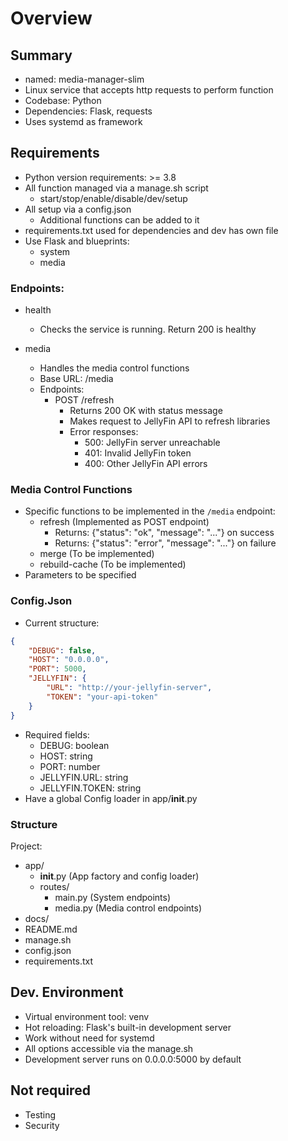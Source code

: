 # Overview

## Summary
- named: media-manager-slim
- Linux service that accepts http requests to perform function
- Codebase: Python
- Dependencies: Flask, requests
- Uses systemd as framework

## Requirements
- Python version requirements: >= 3.8
- All function managed via a manage.sh script
  - start/stop/enable/disable/dev/setup
- All setup via a config.json
  - Additional functions can be added to it
- requirements.txt used for dependencies and dev has own file
- Use Flask and blueprints:
  - system
  - media

### Endpoints:
- health
  - Checks the service is running. Return 200 is healthy

- media
  - Handles the media control functions
  - Base URL: /media
  - Endpoints:
    - POST /refresh
      - Returns 200 OK with status message
      - Makes request to JellyFin API to refresh libraries
      - Error responses:
        - 500: JellyFin server unreachable
        - 401: Invalid JellyFin token
        - 400: Other JellyFin API errors

### Media Control Functions
- Specific functions to be implemented in the `/media` endpoint:
  - refresh (Implemented as POST endpoint)
    - Returns: {"status": "ok", "message": "..."} on success
    - Returns: {"status": "error", "message": "..."} on failure
  - merge (To be implemented)
  - rebuild-cache (To be implemented)
- Parameters to be specified

### Config.Json
- Current structure:
```json
{
    "DEBUG": false,
    "HOST": "0.0.0.0",
    "PORT": 5000,
    "JELLYFIN": {
        "URL": "http://your-jellyfin-server",
        "TOKEN": "your-api-token"
    }
}
```
- Required fields:
  - DEBUG: boolean
  - HOST: string
  - PORT: number
  - JELLYFIN.URL: string
  - JELLYFIN.TOKEN: string
- Have a global Config loader in app/__init__.py

### Structure

Project:
- app/
  - __init__.py (App factory and config loader)
  - routes/
    - main.py (System endpoints)
    - media.py (Media control endpoints)
- docs/
- README.md
- manage.sh
- config.json
- requirements.txt

## Dev. Environment
- Virtual environment tool: venv
- Hot reloading: Flask's built-in development server
- Work without need for systemd
- All options accessible via the manage.sh
- Development server runs on 0.0.0.0:5000 by default

## Not required
- Testing
- Security

